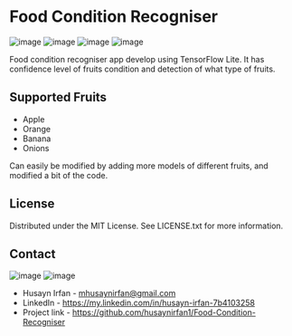 # Food Condition Recogniser

![image](https://img.shields.io/badge/firebase-ffca28?style=for-the-badge&logo=firebase&logoColor=black)
![image](https://img.shields.io/badge/TensorFlow-FF6F00?style=for-the-badge&logo=TensorFlow&logoColor=white)
![image](	https://img.shields.io/badge/Android_Studio-3DDC84?style=for-the-badge&logo=android-studio&logoColor=white)	
![image](https://img.shields.io/badge/Sqlite-003B57?style=for-the-badge&logo=sqlite&logoColor=white)	

Food condition recogniser app develop using TensorFlow Lite. It has confidence level of fruits condition and detection of what type of fruits.

## Supported Fruits
* Apple
* Orange
* Banana
* Onions

Can easily be modified by adding more models of different fruits, and modified a bit of the code.

## License
Distributed under the MIT License. See LICENSE.txt for more information.

## Contact
![image](	https://img.shields.io/badge/Gmail-D14836?style=for-the-badge&logo=gmail&logoColor=white)
![image](	https://img.shields.io/badge/LinkedIn-0077B5?style=for-the-badge&logo=linkedin&logoColor=white)

- Husayn Irfan - mhusaynirfan@gmail.com
- LinkedIn     - https://my.linkedin.com/in/husayn-irfan-7b4103258
- Project link - https://github.com/husaynirfan1/Food-Condition-Recogniser
